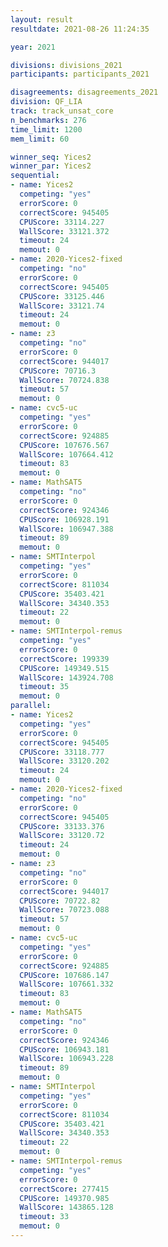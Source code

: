 ```yaml
---
layout: result
resultdate: 2021-08-26 11:24:35

year: 2021

divisions: divisions_2021
participants: participants_2021

disagreements: disagreements_2021
division: QF_LIA
track: track_unsat_core
n_benchmarks: 276
time_limit: 1200
mem_limit: 60

winner_seq: Yices2
winner_par: Yices2
sequential:
- name: Yices2
  competing: "yes"
  errorScore: 0
  correctScore: 945405
  CPUScore: 33114.227
  WallScore: 33121.372
  timeout: 24
  memout: 0
- name: 2020-Yices2-fixed
  competing: "no"
  errorScore: 0
  correctScore: 945405
  CPUScore: 33125.446
  WallScore: 33121.74
  timeout: 24
  memout: 0
- name: z3
  competing: "no"
  errorScore: 0
  correctScore: 944017
  CPUScore: 70716.3
  WallScore: 70724.838
  timeout: 57
  memout: 0
- name: cvc5-uc
  competing: "yes"
  errorScore: 0
  correctScore: 924885
  CPUScore: 107676.567
  WallScore: 107664.412
  timeout: 83
  memout: 0
- name: MathSAT5
  competing: "no"
  errorScore: 0
  correctScore: 924346
  CPUScore: 106928.191
  WallScore: 106947.388
  timeout: 89
  memout: 0
- name: SMTInterpol
  competing: "yes"
  errorScore: 0
  correctScore: 811034
  CPUScore: 35403.421
  WallScore: 34340.353
  timeout: 22
  memout: 0
- name: SMTInterpol-remus
  competing: "yes"
  errorScore: 0
  correctScore: 199339
  CPUScore: 149349.515
  WallScore: 143924.708
  timeout: 35
  memout: 0
parallel:
- name: Yices2
  competing: "yes"
  errorScore: 0
  correctScore: 945405
  CPUScore: 33118.777
  WallScore: 33120.202
  timeout: 24
  memout: 0
- name: 2020-Yices2-fixed
  competing: "no"
  errorScore: 0
  correctScore: 945405
  CPUScore: 33133.376
  WallScore: 33120.72
  timeout: 24
  memout: 0
- name: z3
  competing: "no"
  errorScore: 0
  correctScore: 944017
  CPUScore: 70722.82
  WallScore: 70723.088
  timeout: 57
  memout: 0
- name: cvc5-uc
  competing: "yes"
  errorScore: 0
  correctScore: 924885
  CPUScore: 107686.147
  WallScore: 107661.332
  timeout: 83
  memout: 0
- name: MathSAT5
  competing: "no"
  errorScore: 0
  correctScore: 924346
  CPUScore: 106943.181
  WallScore: 106943.228
  timeout: 89
  memout: 0
- name: SMTInterpol
  competing: "yes"
  errorScore: 0
  correctScore: 811034
  CPUScore: 35403.421
  WallScore: 34340.353
  timeout: 22
  memout: 0
- name: SMTInterpol-remus
  competing: "yes"
  errorScore: 0
  correctScore: 277415
  CPUScore: 149370.985
  WallScore: 143865.128
  timeout: 33
  memout: 0
---
```

